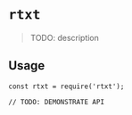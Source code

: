 # `rtxt`

> TODO: description

## Usage

```
const rtxt = require('rtxt');

// TODO: DEMONSTRATE API
```
